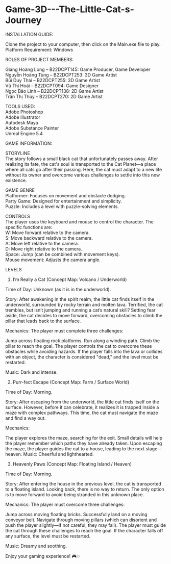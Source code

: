 # Game-3D---The-Little-Cat-s-Journey

INSTALLATION GUIDE:  

Clone the project to your computer, then click on the Main.exe file to play.  
Platform Requirement: Windows  


ROLES OF PROJECT MEMBERS:  

Giang Hoàng Long – B22DCPT145: Game Producer, Game Developer  
Nguyễn Hoàng Tùng – B22DCPT253: 3D Game Artist  
Bùi Duy Thái – B22DCPT255: 3D Game Artist  
Vũ Thị Hoài – B22DCPT094: Game Designer  
Ngọc Bảo Linh – B22DCPT138: 2D Game Artist  
Trần Thị Thủy – B22DCPT270: 2D Game Artist  


TOOLS USED:  
Adobe Photoshop  
Adobe Illustrator  
Autodesk Maya  
Adobe Substance Painter  
Unreal Engine 5.4  

GAME INFORMATION:
  
STORYLINE  
The story follows a small black cat that unfortunately passes away. After realizing its fate, the cat's soul is transported to the Cat Planet—a place where all cats go after their passing. Here, the cat must adapt to a new life without its owner and overcome various challenges to settle into this new existence.

GAME GENRE  
Platformer: Focuses on movement and obstacle dodging.  
Party Game: Designed for entertainment and simplicity.  
Puzzle: Includes a level with puzzle-solving elements.  

CONTROLS  
The player uses the keyboard and mouse to control the character. The specific functions are:  
W: Move forward relative to the camera.  
S: Move backward relative to the camera.  
A: Move left relative to the camera.  
D: Move right relative to the camera.  
Space: Jump (can be combined with movement keys).  
Mouse movement: Adjusts the camera angle.  

LEVELS  
1. I’m Really a Cat
(Concept Map: Volcano / Underworld)

Time of Day: Unknown (as it is in the underworld).

Story:
After awakening in the spirit realm, the little cat finds itself in the underworld, surrounded by rocky terrain and molten lava. Terrified, the cat trembles, but isn’t jumping and running a cat’s natural skill?
Setting fear aside, the cat decides to move forward, overcoming obstacles to climb the pillar that leads back to the surface.

Mechanics:
The player must complete three challenges:

Jump across floating rock platforms.
Run along a winding path.
Climb the pillar to reach the goal.
The player controls the cat to overcome these obstacles while avoiding hazards. If the player falls into the lava or collides with an object, the character is considered "dead," and the level must be restarted.

Music: Dark and intense.

2. Purr-fect Escape
(Concept Map: Farm / Surface World)

Time of Day: Morning.

Story:
After escaping from the underworld, the little cat finds itself on the surface. However, before it can celebrate, it realizes it is trapped inside a maze with complex pathways. This time, the cat must navigate the maze and find a way out.

Mechanics:

The player explores the maze, searching for the exit.
Small details will help the player remember which paths they have already taken.
Upon escaping the maze, the player guides the cat to a house, leading to the next stage—heaven.
Music: Cheerful and lighthearted.

3. Heavenly Paws
(Concept Map: Floating Island / Heaven)

Time of Day: Morning.

Story:
After entering the house in the previous level, the cat is transported to a floating island. Looking back, there is no way to return. The only option is to move forward to avoid being stranded in this unknown place.

Mechanics:
The player must overcome three challenges:

Jump across moving floating bricks.
Successfully land on a moving conveyor belt.
Navigate through moving pillars (which can disorient and push the player slightly—if not careful, they may fall).
The player must guide the cat through these challenges to reach the goal. If the character falls off any surface, the level must be restarted.

Music: Dreamy and soothing.

Enjoy your gaming experience! 🎮✨

